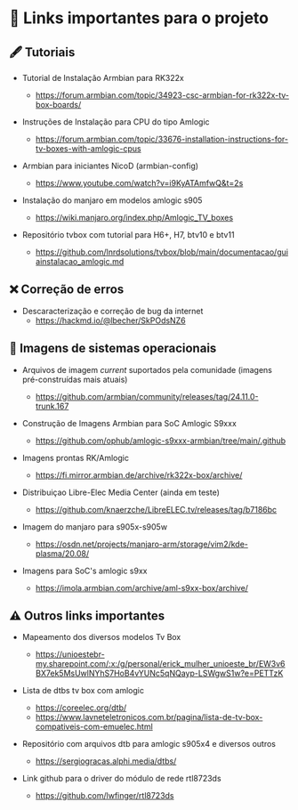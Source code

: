 # 📎 Links importantes para o projeto

## 🖋️ Tutoriais

- Tutorial de Instalação Armbian para RK322x
  - https://forum.armbian.com/topic/34923-csc-armbian-for-rk322x-tv-box-boards/

- Instruções de Instalação para CPU do tipo Amlogic
  - https://forum.armbian.com/topic/33676-installation-instructions-for-tv-boxes-with-amlogic-cpus

- Armbian para iniciantes NicoD (armbian-config)
  - https://www.youtube.com/watch?v=i9KyATAmfwQ&t=2s

- Instalação do manjaro em modelos amlogic s905
  - https://wiki.manjaro.org/index.php/Amlogic_TV_boxes

- Repositório tvbox com tutorial para H6+, H7, btv10 e btv11
  - https://github.com/lnrdsolutions/tvbox/blob/main/documentacao/guiainstalacao_amlogic.md

## ❌ Correção de erros

- Descaracterização e correção de bug da internet
  - https://hackmd.io/@lbecher/SkPOdsNZ6

## 🐧 Imagens de sistemas operacionais

- Arquivos de imagem _current_ suportados pela comunidade (imagens pré-construídas mais atuais)
  - https://github.com/armbian/community/releases/tag/24.11.0-trunk.167

- Construção de Imagens Armbian para SoC Amlogic S9xxx
  - https://github.com/ophub/amlogic-s9xxx-armbian/tree/main/.github

- Imagens prontas RK/Amlogic 
  - https://fi.mirror.armbian.de/archive/rk322x-box/archive/

- Distribuiçao Libre-Elec Media Center (ainda em teste)
  - https://github.com/knaerzche/LibreELEC.tv/releases/tag/b7186bc

- Imagem do manjaro para s905x-s905w
  - https://osdn.net/projects/manjaro-arm/storage/vim2/kde-plasma/20.08/

- Imagens para SoC's amlogic s9xx
  - https://imola.armbian.com/archive/aml-s9xx-box/archive/

## ⚠️ Outros links importantes

- Mapeamento dos diversos modelos Tv Box
  - https://unioestebr-my.sharepoint.com/:x:/g/personal/erick_mulher_unioeste_br/EW3v6BX7ek5MsUwlNYhS7HoB4vYUNc5qNQayp-LSWgwS1w?e=PETTzK

- Lista de dtbs tv box com amlogic
  - https://coreelec.org/dtb/
  - https://www.lavneteletronicos.com.br/pagina/lista-de-tv-box-compativeis-com-emuelec.html

- Repositório com arquivos dtb para amlogic s905x4 e diversos outros
  - https://sergiogracas.alphi.media/dtbs/

- Link github para o driver do módulo de rede rtl8723ds
  - https://github.com/lwfinger/rtl8723ds
